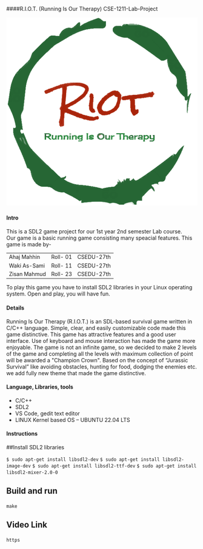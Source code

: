 ####R.I.O.T. (Running Is Our Therapy)
CSE-1211-Lab-Project

![Project Image](images/riotlogo.png)

#### Intro

This is a SDL2 game project for our 1st year 2nd semester Lab course.<br>
Our game is a basic running game consisting many speacial features. This game is made by-<br>
<table>
<b>
<tr><td>Ahaj Mahhin</td> <td>Roll- 01</td> <td>CSEDU-27th</td></tr>
<tr><td>Waki As-Sami</td> <td>Roll- 11</td> <td>CSEDU-27th</td></tr>
<tr><td>Zisan Mahmud</td> <td>Roll- 23</td> <td>CSEDU-27th</td></tr>
</b>
</table>
To play this game you have to install SDL2 libraries in your Linux operating system. Open and play, you will have fun.<br>

#### Details

Running Is Our Therapy (R.I.O.T.) is an SDL-based survival game written in C/C++ language. Simple, clear, and easily customizable code made this game distinctive. This game has attractive features and a good user interface. Use of keyboard and mouse interaction has made the game more enjoyable. The game is not an infinite game, so we decided to make 2 levels of the game and completing all the levels with maximum collection of point will be awarded a "Champion Crown". Based on the concept of “Jurassic Survival” like avoiding obstacles, hunting for food, dodging the enemies etc. we add fully new theme that made the game distinctive.

#### Language, Libraries, tools

- C/C++
- SDL2
- VS Code, gedit text editor
- LINUX Kernel based OS – UBUNTU 22.04 LTS

#### Instructions

##Install SDL2 libraries

```$ sudo apt-get install libsdl2-dev```
```$ sudo apt-get install libsdl2-image-dev```
```$ sudo apt-get install libsdl2-ttf-dev```
```$ sudo apt-get install libsdl2-mixer-2.0-0```
## Build and run

```make```

## Video Link
```https```

